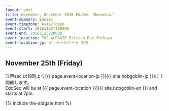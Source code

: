 ```yaml
---
layout: post
title: November, December 2016 EdoSec "Bonenkai"
event-summary: EdoSec
event-timezone: Asia/Tokyo
event-start: 20161125T190000
event-end: 20161125220000
event-location: THE ALDGATE British Pub Shibuya
event-location-jp: ジ・オールゲート 渋谷 
---
```

<p></p>
<h2>November 25th (Friday)</h2>

江戸sec は19時より[{{ page.event-location-jp }}]({{ site.hobgoblin-jp }})にて開催します。<br>
EdoSec will be at [{{ page.event-location }}]({{ site.hobgoblin-en }}) and starts at 7pm.<br>

{% include the-aldgate.html %}
